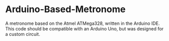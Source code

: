 # Arduino-Based-Metronome
A metronome based on the Atmel ATMega328, written in the Arduino IDE. This code should be compatible with an Arduino Uno, but was designed for a custom circuit.
